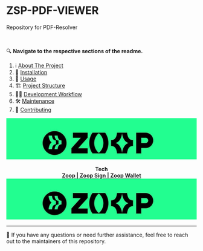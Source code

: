 # ZSP-PDF-VIEWER

Repository for PDF-Resolver

<!-- PROJECT LOGO -->
<br />

🔍 **Navigate to the respective sections of the readme.**

1. ℹ️  [About The Project](documentation/ABOUT.md)
4. 🚀  [Installation](documentation/INSTALLATION.md)
5. 🚂  [Usage](documentation/USAGE.md)
6. 🏗️  [Project Structure](documentation/FOLDER_STRUCTURE.md)
7. 👨‍💻  [Development Workflow](documentation/DEV_WORKFLOW.md)
8. 🛠️  [Maintenance](documentation/MAINTENANCE.md)
9. 🤝  [Contributing](documentation/CONTRIBUTING.md)


<p align="center">
  <img 
    src="images/zoop_logo.jpg"/>
</p>
<p align="center" style="font-weight: bold">Tech<br/>
  <a href="https://zoop.one/">Zoop | Zoop Sign | Zoop Wallet</a>
  <img 
    src="images/zoop_logo.jpg"/>
</p>

[confluence-shield]: https://img.shields.io/badge/confluence-%23172BF4.svg?style=for-the-badge&logo=confluence&logoColor=white
[confluence-url]: https://zoop.atlassian.net/wiki/spaces/ZTD/pages/839155919/ZoopVault+-+Cryptography+Service
[jira-shield]: https://img.shields.io/badge/jira-%230A0FFF.svg?style=for-the-badge&logo=jira&logoColor=white
[jira-url]: https://zoop.atlassian.net/browse/ZSTACK-3543
[issues-shield]: https://img.shields.io/github/issues/github_username/repo_name.svg?style=for-the-badge
[issues-url]: https://github.com/github_username/repo_name/issues
[postman-shield]: https://img.shields.io/badge/Postman-FF6C37?style=for-the-badge&logo=postman&logoColor=white
[postman-url]: https://zoopkyc.postman.co/workspace/d72fcd78-7f06-4b38-8ad2-28c32f077e1f
[postgres-shield]: https://img.shields.io/badge/postgres-%23316192.svg?style=for-the-badge&logo=postgresql&logoColor=white
[migrations-url]: https://github.com/zoop/friday-migrations
[infra-shield]: https://img.shields.io/badge/kubernetes-%23326ce5.svg?style=for-the-badge&logo=kubernetes&logoColor=white
[infra-url]: https://github.com/zoop/stack-infra/tree/main/friday
[sm-shield]: https://img.shields.io/badge/GoogleCloud-%234285F4.svg?style=for-the-badge&logo=google-cloud&logoColor=white
[sm-url]: https://console.cloud.google.com/security/secret-manager?project=zoop-one-development
[product-screenshot]: images/screenshot.png
[Golang]: https://img.shields.io/badge/go-%2300ADD8.svg?style=for-the-badge&logo=go&logoColor=white
[Go-url]: go.dev
[gin-shield]: https://img.shields.io/badge/Gin-008ECF.svg?style=for-the-badge&logo=Gin&logoColor=white
[gin-url]: https://gin-gonic.com/
[GCP]: https://img.shields.io/badge/GoogleCloud-%234285F4.svg?style=for-the-badge&logo=google-cloud&logoColor=white
[GCP-url]: https://console.cloud.google.com/security/secret-manager?project=zoop-one-development
[Postgres]: https://img.shields.io/badge/postgres-%23316192.svg?style=for-the-badge&logo=postgresql&logoColor=white
[postgres-url]: https://linkedin.com/in/linkedin_username

---

📌 If you have any questions or need further assistance, feel free to reach out to the maintainers of this repository.
